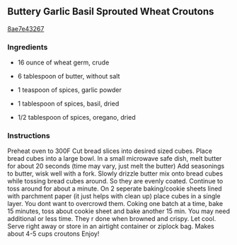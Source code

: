 ## Buttery Garlic Basil Sprouted Wheat Croutons

[8ae7e43267](https://cookpad.com/us/recipes/348449-buttery-garlic-basil-sprouted-wheat-croutons)

### Ingredients

 - 16 ounce of wheat germ, crude

 - 6 tablespoon of butter, without salt

 - 1 teaspoon of spices, garlic powder

 - 1 tablespoon of spices, basil, dried

 - 1/2 tablespoon of spices, oregano, dried

### Instructions

Preheat oven to 300F Cut bread slices into desired sized cubes. Place bread cubes into a large bowl. In a small microwave safe dish, melt butter for about 20 seconds (time may vary, just melt the butter) Add seasonings to butter, wisk well with a fork. Slowly drizzle butter mix onto bread cubes while tossing bread cubes around. So they are evenly coated. Continue to toss around for about a minute. On 2 seperate baking/cookie sheets lined with parchment paper (it just helps with clean up) place cubes in a single layer. You dont want to overcrowd them. Coking one batch at a time, bake 15 minutes, toss about cookie sheet and bake another 15 min. You may need additional or less time. They r done when browned and crispy. Let cool. Serve right away or store in an airtight container or ziplock bag. Makes about 4-5 cups croutons Enjoy!